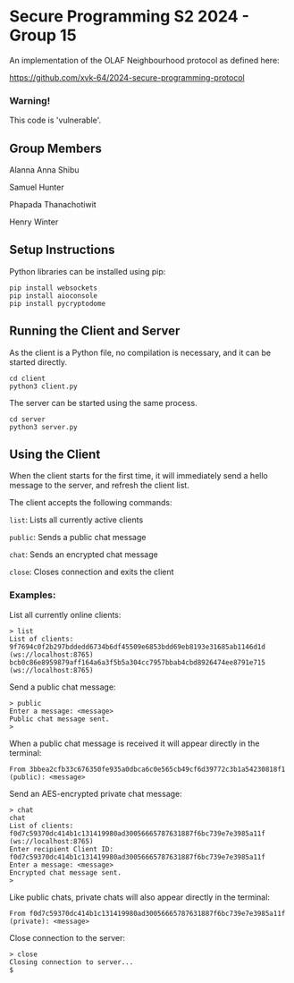# Secure Programming S2 2024 - Group 15

An implementation of the OLAF Neighbourhood protocol as defined here:

https://github.com/xvk-64/2024-secure-programming-protocol

### Warning!
This code is 'vulnerable'.

## Group Members
Alanna Anna Shibu

Samuel Hunter

Phapada Thanachotiwit

Henry Winter

## Setup Instructions

Python libraries can be installed using pip:

```
pip install websockets
pip install aioconsole
pip install pycryptodome
```

## Running the Client and Server
As the client is a Python file, no compilation is necessary, and it can be started directly.

```
cd client
python3 client.py
```

The server can be started using the same process.

```
cd server
python3 server.py
```

## Using the Client
When the client starts for the first time, it will immediately send a hello message to the server, and refresh the client list.

The client accepts the following commands:

`list`: Lists all currently active clients

`public`: Sends a public chat message

`chat`: Sends an encrypted chat message

`close`: Closes connection and exits the client

### Examples:
List all currently online clients:
```
> list
List of clients:
9f7694c0f2b297bddedd6734b6df45509e6853bdd69eb8193e31685ab1146d1d (ws://localhost:8765)
bcb0c86e8959879aff164a6a3f5b5a304cc7957bbab4cbd8926474ee8791e715 (ws://localhost:8765)
```

Send a public chat message:
```
> public
Enter a message: <message>
Public chat message sent.
>
```

When a public chat message is received it will appear directly in the terminal:
```
From 3bbea2cfb33c676350fe935a0dbca6c0e565cb49cf6d39772c3b1a54230818f1 (public): <message>
```

Send an AES-encrypted private chat message:
```
> chat
chat
List of clients:
f0d7c59370dc414b1c131419980ad30056665787631887f6bc739e7e3985a11f (ws://localhost:8765)
Enter recipient Client ID: f0d7c59370dc414b1c131419980ad30056665787631887f6bc739e7e3985a11f
Enter a message: <message>
Encrypted chat message sent.
> 
```

Like public chats, private chats will also appear directly in the terminal:
```
From f0d7c59370dc414b1c131419980ad30056665787631887f6bc739e7e3985a11f (private): <message>
```

Close connection to the server:
```
> close
Closing connection to server...
$
```
